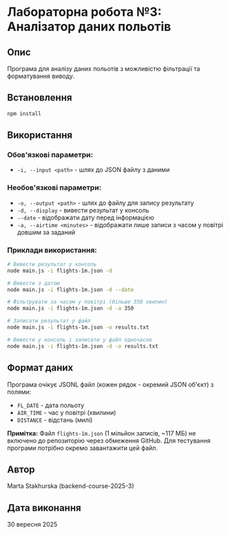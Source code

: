 # Лабораторна робота №3: Аналізатор даних польотів

## Опис
Програма для аналізу даних польотів з можливістю фільтрації та форматування виводу.

## Встановлення
```bash
npm install
```

## Використання

### Обов'язкові параметри:
- `-i, --input <path>` - шлях до JSON файлу з даними

### Необов'язкові параметри:
- `-o, --output <path>` - шлях до файлу для запису результату
- `-d, --display` - вивести результат у консоль
- `--date` - відображати дату перед інформацією
- `-a, --airtime <minutes>` - відображати лише записи з часом у повітрі довшим за заданий

### Приклади використання:

```bash
# Вивести результат у консоль
node main.js -i flights-1m.json -d

# Вивести з датою
node main.js -i flights-1m.json -d --date

# Фільтрувати за часом у повітрі (більше 350 хвилин)
node main.js -i flights-1m.json -d -a 350

# Записати результат у файл
node main.js -i flights-1m.json -o results.txt

# Вивести у консоль і записати у файл одночасно
node main.js -i flights-1m.json -d -o results.txt
```

## Формат даних
Програма очікує JSONL файл (кожен рядок - окремий JSON об'єкт) з полями:
- `FL_DATE` - дата польоту
- `AIR_TIME` - час у повітрі (хвилини)
- `DISTANCE` - відстань (милі)

**Примітка:** Файл `flights-1m.json` (1 мільйон записів, ~117 МБ) не включено до репозиторію через обмеження GitHub. Для тестування програми потрібно окремо завантажити цей файл.

## Автор
Marta Stakhurska (backend-course-2025-3)

## Дата виконання
30 вересня 2025
